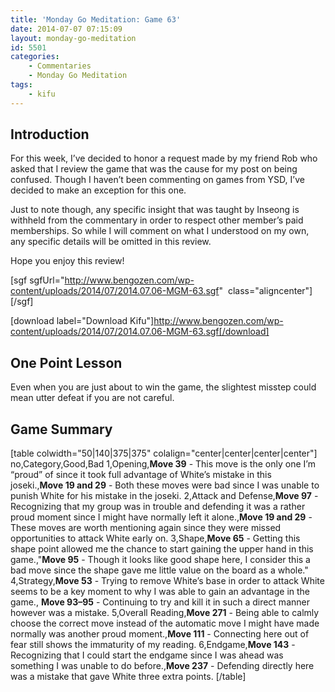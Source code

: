 ```yaml
---
title: 'Monday Go Meditation: Game 63'
date: 2014-07-07 07:15:09
layout: monday-go-meditation
id: 5501
categories:
	- Commentaries
	- Monday Go Meditation
tags:
	- kifu
---
```


## Introduction

For this week, I’ve decided to honor a request made by my friend Rob who asked that I review the game that was the cause for my post on being confused. Though I haven’t been commenting on games from YSD, I’ve decided to make an exception for this one.

Just to note though, any specific insight that was taught by Inseong is withheld from the commentary in order to respect other member’s paid memberships. So while I will comment on what I understood on my own, any specific details will be omitted in this review.

Hope you enjoy this review!

[sgf sgfUrl="http://www.bengozen.com/wp-content/uploads/2014/07/2014.07.06-MGM-63.sgf"  class="aligncenter"][/sgf]

[download label="Download Kifu"]http://www.bengozen.com/wp-content/uploads/2014/07/2014.07.06-MGM-63.sgf[/download]

## **One Point Lesson**

Even when you are just about to win the game, the slightest misstep could mean utter defeat if you are not careful.

<!--more-->

## Game Summary

[table colwidth="50|140|375|375" colalign="center|center|center|center"]
no,Category,Good,Bad
1,Opening,**Move 39** - This move is the only one I’m “proud” of since it took full advantage of White’s mistake in this joseki.,**Move 19 and 29** - Both these moves were bad since I was unable to punish White for his mistake in the joseki.
2,Attack and Defense,**Move 97** - Recognizing that my group was in trouble and defending it was a rather proud moment since I might have normally left it alone.,**Move 19 and 29** - These moves are worth mentioning again since they were missed opportunities to attack White early on.
3,Shape,**Move 65** - Getting this shape point allowed me the chance to start gaining the upper hand in this game.,"**Move 95** - Though it looks like good shape here, I consider this a bad move since the shape gave me little value on the board as a whole."
4,Strategy,**Move 53** - Trying to remove White’s base in order to attack White seems to be a key moment to why I was able to gain an advantage in the game., **Move 93–95** - Continuing to try and kill it in such a direct manner however was a mistake.
5,Overall Reading,**Move 271** - Being able to calmly choose the correct move instead of the automatic move I might have made normally was another proud moment.,**Move 111** - Connecting here out of fear still shows the immaturity of my reading.
6,Endgame,**Move 143** - Recognizing that I could start the endgame since I was ahead was something I was unable to do before.,**Move 237** - Defending directly here was a mistake that gave White three extra points.
[/table]